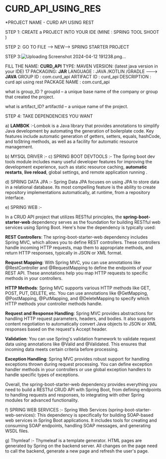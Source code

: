 # CURD_API_USING_RES
*PROJECT  NAME - CURD API USING REST

STEP 1:  CREATE a PROJECT INTO YOUR IDE (MINE : SPRING TOOL SHOOT )

STEP 2: GO TO FILE --> NEW--> SPRING STARTER PROJECT 


STEP 3:![Uploading Screenshot 2024-04-12 191238.png…]()

FILL THE NAME: **CURD_API**
        TYPE:  MAVEN 
        VERSION:  (latest java version in your IDE) 17
        PACKAGING:   **JAR**
        LANGUAGE : JAVA /KOTLIN /GRADLE  ---> **JAVA**
        GROUP ID :   com.curd_api
        ARTIFACT ID : curd_api
        DESCRIPTION : curd api using rest
        PACKAGE NAME : com.curd_api


what is group_ID ?
groupId – a unique base name of the company or group that created the project.

what is artifact_ID?
artifactId – a unique name of the project.


STEP 4: TAKE DEPENDENCIES YOU WANT

a) **LAMBOK** :-Lombok is a Java library that provides annotations to simplify Java development by automating the generation of boilerplate code. Key features include automatic generation of getters, setters, equals, hashCode, and toString methods, as well as a facility for automatic resource management.

b) MYSQL DRIVER :-
c) SPRING BOOT DEVTOOLS :- The Spring boot dev tools module includes many useful developer features for improving the development experience, such as static resource caching, **automatic restarts**, **live reload**, global settings, and remote application running .

d) SPRING DATA JPA :- Spring Data JPA focuses on using JPA to store data in a relational database. Its most compelling feature is the ability to create repository implementations automatically, at runtime, from a repository interface.

e) SPRING WEB :-

In a CRUD API project that utilizes RESTful principles, the **spring-boot-starter-web** dependency serves as the foundation for building RESTful web services using Spring Boot. Here's how the dependency is typically used:

**REST Controllers**: The spring-boot-starter-web dependency includes Spring MVC, which allows you to define REST controllers. These controllers handle incoming HTTP requests, map them to appropriate methods, and return HTTP responses, typically in JSON or XML format.

**Request Mapping**: With Spring MVC, you can use annotations like @RestController and @RequestMapping to define the endpoints of your REST API. These annotations help you map HTTP requests to specific methods in your controllers.

**HTTP Methods**: Spring MVC supports various HTTP methods like GET, POST, PUT, DELETE, etc. You can use annotations like @GetMapping, @PostMapping, @PutMapping, and @DeleteMapping to specify which HTTP methods your controller methods handle.

**Request and Response Handling**: Spring MVC provides abstractions for handling HTTP request parameters, headers, and bodies. It also supports content negotiation to automatically convert Java objects to JSON or XML responses based on the request's Accept header.

**Validation**: You can use Spring's validation framework to validate request data using annotations like @Valid and @Validated. This ensures that incoming data meets certain criteria before processing.

**Exception Handling**: Spring MVC provides robust support for handling exceptions thrown during request processing. You can define exception handler methods in your controllers or use global exception handlers to handle specific types of exceptions.

Overall, the spring-boot-starter-web dependency provides everything you need to build a RESTful CRUD API with Spring Boot, from defining endpoints to handling requests and responses, to integrating with other Spring modules for advanced functionality.


f) SPRING WEB SERVICES :- Spring Web Services (spring-boot-starter-web-services): This dependency is specifically for building SOAP-based web services in Spring Boot applications. It includes tools for creating and consuming SOAP endpoints, handling SOAP messages, and generating WSDL files.



g) Thymleaf :-  Thymeleaf is a template generator. HTML pages are generated by Spring on the backend server. All changes on the page need to call the backend, generate a new page and refresh the user's page.


        
        
      



